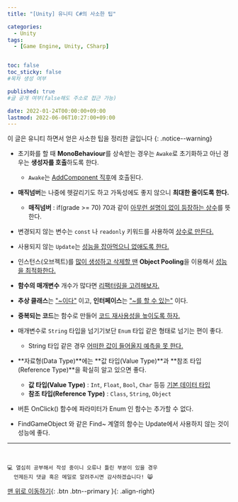 ```yaml
---
title: "[Unity] 유니티 C#의 사소한 팁" 

categories:
  - Unity
tags:
  - [Game Engine, Unity, CSharp]


toc: false
toc_sticky: false
#목차 생성 여부

published: true
#글 공개 여부(false해도 주소로 접근 가능)

date: 2022-01-24T00:00:00+09:00
lastmod: 2022-06-06T10:27:00+09:00
---
```


이 글은 유니티 하면서 얻은 사소한 팁을 정리한 글입니다
{: .notice--warning}

- 초기화를 할 때 **MonoBehaviour**를 상속받는 경우는 `Awake`로 초기화하고 아닌 경우는 **생성자를 호출**하도록 한다.
  - `Awake`는 <u>AddComponent 직후</u>에 호출된다.
  

- **매직넘버**는 나중에 헷갈리기도 하고 가독성에도 좋지 않으니 **최대한 줄이도록 한다.**
  - **매직넘버** : if(grade >= 70) 70과 같이 <u>아무런 설명이 없이 등장하는 상수</u>를 뜻한다.
  

- 변경되지 않는 변수는 `const` 나 `readonly` 키워드를 사용하여 <u>상수로 만든다.</u>


- 사용되지 않는 `Update`는 <u>성능을 잡아먹으니 없애도록 한다.</u>


- 인스턴스(오브젝트)를 <u>많이 생성하고 삭제할 땐</u> **Object Pooling**을 이용해서 <u>성능을 최적화한다.</u>


- **함수의 매개변수** 개수가 많다면 <u>리팩터링을 고려해보자.</u>


- **추상 클래스**는 <u>"~이다"</u> 이고, **인터페이스**는 <u>"~를 할 수 있는"</u> 이다.


- **중복되는 코드**는 함수로 만들어 <u>코드 재사용성을 높이도록 하자.</u>


- 매개변수로 `String` 타입을 넘기기보단 `Enum` 타입 같은 형태로 넘기는 편이 좋다.
  - String 타입 같은 경우 <u>어떠한 값이 들어올지 예측을 못 한다.</u>


- **자료형(Data Type)**에는 **값 타입(Value Type)**과 **참조 타입(Reference Type)**을 확실히 알고 있으면 좋다.
  - **값 타입(Value Type)** : `Int`, `Float`, `Bool`, `Char` 등등 <u>기본 데이터 타입</u>
  - **참조 타입(Reference Type)** : `Class`, `String`, `Object`

- 버튼 OnClick() 함수에 파라미터가 Enum 인 함수는 추가할 수 없다.

- FindGameObject 와 같은 Find~ 계열의 함수는 Update에서 사용하지 않는 것이 성능에 좋다.

***
<br>

    💻 열심히 공부해서 작성 중이니 오류나 틀린 부분이 있을 경우 
      언제든지 댓글 혹은 메일로 알려주시면 감사하겠습니다! 😸

[맨 위로 이동하기](#){: .btn .btn--primary }{: .align-right}